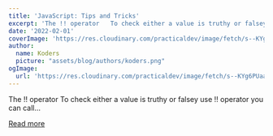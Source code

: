 ```yaml
---
title: 'JavaScript: Tips and Tricks'
excerpt: 'The !! operator   To check either a value is truthy or falsey use !! operator you can call...'
date: '2022-02-01'
coverImage: 'https://res.cloudinary.com/practicaldev/image/fetch/s--KYg6PUaa--/c_imagga_scale,f_auto,fl_progressive,h_420,q_auto,w_1000/https://dev-to-uploads.s3.amazonaws.com/uploads/articles/4a7v511ydzgqil9n417h.jpg'
author:
  name: Koders
  picture: "assets/blog/authors/koders.png"
ogImage:
  url: 'https://res.cloudinary.com/practicaldev/image/fetch/s--KYg6PUaa--/c_imagga_scale,f_auto,fl_progressive,h_420,q_auto,w_1000/https://dev-to-uploads.s3.amazonaws.com/uploads/articles/4a7v511ydzgqil9n417h.jpg'
---
```


The !! operator   To check either a value is truthy or falsey use !! operator you can call...

[Read more](https://dev.to/devsyedmohsin/javascript-tips-and-tricks-2mhk)
